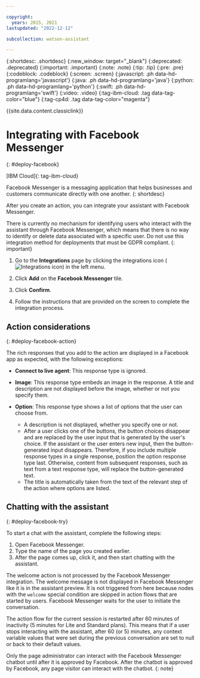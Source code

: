 ```yaml
---

copyright:
  years: 2015, 2021
lastupdated: "2022-12-12"

subcollection: watson-assistant

---
```


{:shortdesc: .shortdesc}
{:new_window: target="_blank"}
{:deprecated: .deprecated}
{:important: .important}
{:note: .note}
{:tip: .tip}
{:pre: .pre}
{:codeblock: .codeblock}
{:screen: .screen}
{:javascript: .ph data-hd-programlang='javascript'}
{:java: .ph data-hd-programlang='java'}
{:python: .ph data-hd-programlang='python'}
{:swift: .ph data-hd-programlang='swift'}
{:video: .video}
{:tag-ibm-cloud: .tag data-tag-color="blue"}
{:tag-cp4d: .tag data-tag-color="magenta"}

{{site.data.content.classiclink}}

# Integrating with Facebook Messenger
{: #deploy-facebook}

[IBM Cloud]{: tag-ibm-cloud}

Facebook Messenger is a messaging application that helps businesses and customers communicate directly with one another.
{: shortdesc}

After you create an action, you can integrate your assistant with Facebook Messenger.

There is currently no mechanism for identifying users who interact with the assistant through Facebook Messenger, which means that there is no way to identify or delete data associated with a specific user. Do not use this integration method for deployments that must be GDPR compliant.
{: important}
<!--- See [Information security](/docs/assistant?topic=assistant-information-security) for more details. --->

1. Go to the **Integrations** page by clicking the integrations icon (![Integrations icon](images/integrations-icon.png)) in the left menu.

1. Click **Add** on the **Facebook Messenger** tile.

1. Click **Confirm**.

1.  Follow the instructions that are provided on the screen to complete the integration process.

## Action considerations
{: #deploy-facebook-action}

The rich responses that you add to the action are displayed in a Facebook app as expected, with the following exceptions:

- **Connect to live agent**: This response type is ignored.

- **Image**: This response type embeds an image in the response. A title and description are not displayed before the image, whether or not you specify them.

- **Option**: This response type shows a list of options that the user can choose from.

  - A description is not displayed, whether you specify one or not.
  - After a user clicks one of the buttons, the button choices disappear and are replaced by the user input that is generated by the user's choice. If the assistant or the user enters new input, then the button-generated input disappears. Therefore, if you include multiple response types in a single response, position the option response type last. Otherwise, content from subsequent responses, such as text from a text response type, will replace the button-generated text.
  - The title is automatically taken from the text of the relevant step of the action where options are listed.

<!-- Pause response type not yet supported in actions
- **Pause**: This response type pauses the assistant's activity in the Messenger. However, activity does not resume after the pause unless another response type is triggered after it. Whenever you include this response type, add another, different response type, such as a text response, and position it after this one.
-->

<!--- See [Rich responses](/docs/assistant?topic=assistant-dialog-overview#dialog-overview-multimedia) for more information about response types. --->

## Chatting with the assistant
{: #deploy-facebook-try}

To start a chat with the assistant, complete the following steps:

1.  Open Facebook Messenger.
1.  Type the name of the page you created earlier.
1.  After the page comes up, click it, and then start chatting with the assistant.

The welcome action is not processed by the Facebook Messenger integration. The welcome message is not displayed in Facebook Messenger like it is in the assistant preview. It is not triggered from here because nodes with the `welcome` special condition are skipped in action flows that are started by users. Facebook Messenger waits for the user to initiate the conversation.

<!--- For more information about how to set context variable values consistently at the start of a conversation, see [Starting the dialog](/docs/watson-assistant?topic=watson-assistant-dialog-start). --->

The action flow for the current session is restarted after 60 minutes of inactivity (5 minutes for Lite and Standard plans). This means that if a user stops interacting with the assistant, after 60 (or 5) minutes, any context variable values that were set during the previous conversation are set to null or back to their default values.

Only the page administrator can interact with the Facebook Messenger chatbot until after it is approved by Facebook. After the chatbot is approved by Facebook, any page visitor can interact with the chatbot.
{: note}
